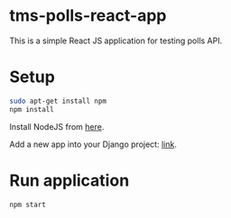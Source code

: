 # tms-polls-react-app

This is a simple React JS application for testing polls API. 

# Setup

```bash
sudo apt-get install npm
npm install
```

Install NodeJS from [here](https://nodejs.org/en/download).

Add a new app into your Django project: [link](https://stackoverflow.com/questions/35760943/how-can-i-enable-cors-on-django-rest-framework). 

# Run application

```
npm start
```